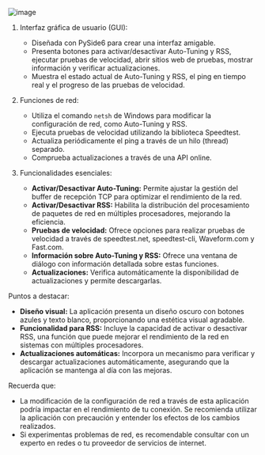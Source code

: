 ![image](https://github.com/user-attachments/assets/0de4841c-83e5-43d9-aa02-9eb1791c3c4f)



1. Interfaz gráfica de usuario (GUI):
   - Diseñada con PySide6 para crear una interfaz amigable.
   - Presenta botones para activar/desactivar Auto-Tuning y RSS, ejecutar pruebas de velocidad, abrir sitios web de pruebas, mostrar información y verificar actualizaciones.
   - Muestra el estado actual de Auto-Tuning y RSS, el ping en tiempo real y el progreso de las pruebas de velocidad.

2. Funciones de red:
   - Utiliza el comando `netsh` de Windows para modificar la configuración de red, como Auto-Tuning y RSS.
   - Ejecuta pruebas de velocidad utilizando la biblioteca Speedtest.
   - Actualiza periódicamente el ping a través de un hilo (thread) separado.
   - Comprueba actualizaciones a través de una API online.

3. Funcionalidades esenciales:
   - **Activar/Desactivar Auto-Tuning:** Permite ajustar la gestión del buffer de recepción TCP para optimizar el rendimiento de la red.
   - **Activar/Desactivar RSS:** Habilita la distribución del procesamiento de paquetes de red en múltiples procesadores, mejorando la eficiencia.
   - **Pruebas de velocidad:** Ofrece opciones para realizar pruebas de velocidad a través de speedtest.net, speedtest-cli, Waveform.com y Fast.com.
   - **Información sobre Auto-Tuning y RSS:** Ofrece una ventana de diálogo con información detallada sobre estas funciones.
   - **Actualizaciones:** Verifica automáticamente la disponibilidad de actualizaciones y permite descargarlas.

Puntos a destacar:

- **Diseño visual:** La aplicación presenta un diseño oscuro con botones azules y texto blanco, proporcionando una estética visual agradable.
- **Funcionalidad para RSS:** Incluye la capacidad de activar o desactivar RSS, una función que puede mejorar el rendimiento de la red en sistemas con múltiples procesadores.
- **Actualizaciones automáticas:** Incorpora un mecanismo para verificar y descargar actualizaciones automáticamente, asegurando que la aplicación se mantenga al día con las mejoras.

Recuerda que:

- La modificación de la configuración de red a través de esta aplicación podría impactar en el rendimiento de tu conexión. Se recomienda utilizar la aplicación con precaución y entender los efectos de los cambios realizados.
- Si experimentas problemas de red, es recomendable consultar con un experto en redes o tu proveedor de servicios de internet.

